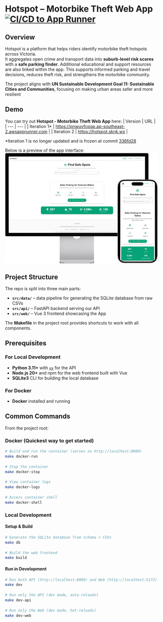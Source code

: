 # Hotspot – Motorbike Theft Web App [![CI/CD to App Runner](https://github.com/michaelmcallister/hotspot/actions/workflows/deploy.yaml/badge.svg)](https://github.com/michaelmcallister/hotspot/actions/workflows/deploy.yaml)

## Overview

Hotspot is a platform that helps riders identify motorbike theft hotspots across Victoria.  
It aggregates open crime and transport data into **suburb-level risk scores** with a **safe parking finder**. 
Additional educational and support resources are also linked within the app.
This supports informed parking and travel decisions, reduces theft risk, and strengthens the motorbike community.

The project aligns with **UN Sustainable Development Goal 11: Sustainable Cities and Communities**, focusing on making urban areas safer and more resilient

## Demo
You can try out **Hotspot - Motorbike Theft Web App** here:
| Version | URL |
| --- | --- |
| Iteration 1* | https://pnwuvfcpqp.ap-southeast-2.awsapprunner.com | 
| Iteration 2 | https://hotspot.sknk.ws | 

*Iteration 1 is no longer updated and is frozen at commit [336fd28](https://github.com/michaelmcallister/hotspot/tree/336fd28919edad49d9133a57412ab5a945a90fe8)

Below is a preview of the app interface:
![Hotspot Screenshot](docs/app.png?raw=true)

## Project Structure

The repo is split into three main parts:

- **`src/data/`** – data pipeline for generating the SQLite database from raw CSVs
- **`src/api/`** – FastAPI backend serving our API
- **`src/web/`** – Vue 3 frontend showcasing the App

The **Makefile** in the project root provides shortcuts to work with all components.

## Prerequisites

### For Local Development
- **Python 3.11+** with [`uv`](https://docs.astral.sh/uv/getting-started/installation/) for the API
- **Node.js 20+** and npm for the web frontend built with Vue
- **SQLite3** CLI for building the local database

### For Docker
- **Docker** installed and running

## Common Commands

From the project root:

### Docker (Quickest way to get started)

```bash
# Build and run the container (serves on http://localhost:8000)
make docker-run

# Stop the container
make docker-stop

# View container logs
make docker-logs

# Access container shell
make docker-shell
```

### Local Development

#### Setup & Build

```bash
# Generate the SQLite database from schema + CSVs
make db

# Build the web frontend
make build
```

#### Run in Development

```bash
# Run both API (http://localhost:8000) and Web (http://localhost:5173)
make dev

# Run only the API (dev mode, auto-reloads)
make dev-api

# Run only the Web (dev mode, hot-reloads)
make dev-web
```

